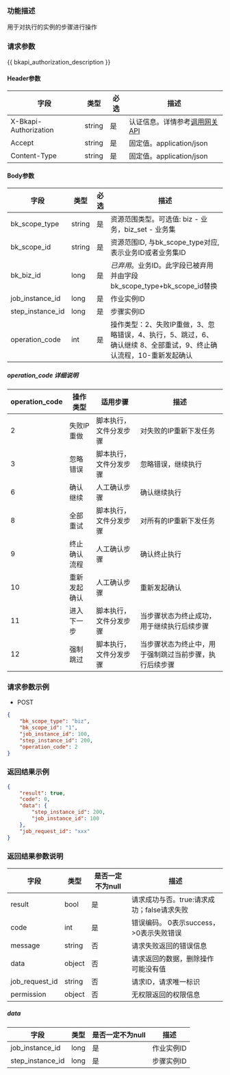 ### 功能描述

用于对执行的实例的步骤进行操作

### 请求参数

{{ bkapi_authorization_description }}

#### Header参数

| 字段                    | 类型     | 必选 | 描述                                                                                                                               |
|-----------------------|--------|----|----------------------------------------------------------------------------------------------------------------------------------|
| X-Bkapi-Authorization | string | 是  | 认证信息。详情参考[调用网关 API](https://github.com/TencentBlueKing/BKDocs/blob/master/ZH/7.0/APIGateway/apigateway/use-api/use-apigw-api.md) |
| Accept                | string | 是  | 固定值。application/json                                                                                                             |
| Content-Type          | string | 是  | 固定值。application/json                                                                                                             |

#### Body参数

| 字段               | 类型     | 必选 | 描述                                                              |
|------------------|--------|----|-----------------------------------------------------------------|
| bk_scope_type    | string | 是  | 资源范围类型。可选值: biz - 业务，biz_set - 业务集                              |
| bk_scope_id      | string | 是  | 资源范围ID, 与bk_scope_type对应, 表示业务ID或者业务集ID                         |
| bk_biz_id        | long   | 是  | *已弃用*。业务ID。此字段已被弃用并由字段bk_scope_type+bk_scope_id替换               |
| job_instance_id  | long   | 是  | 作业实例ID                                                          |
| step_instance_id | long   | 是  | 步骤实例ID                                                          |
| operation_code   | int    | 是  | 操作类型：2、失败IP重做，3、忽略错误，4、执行，5、跳过，6、确认继续 8、全部重试，9、终止确认流程，10-重新发起确认 |

##### operation_code 详细说明

| operation_code | 操作类型   | 适用步骤        | 描述                          |
|----------------|--------|-------------|-----------------------------|
| 2              | 失败IP重做 | 脚本执行，文件分发步骤 | 对失败的IP重新下发任务                |
| 3              | 忽略错误   | 脚本执行，文件分发步骤 | 忽略错误，继续执行                   |
| 6              | 确认继续   | 人工确认步骤      | 确认继续执行                      |
| 8              | 全部重试   | 脚本执行，文件分发步骤 | 对所有的IP重新下发任务                |
| 9              | 终止确认流程 | 人工确认步骤      | 确认终止执行                      |
| 10             | 重新发起确认 | 人工确认步骤      | 重新发起确认                      |
| 11             | 进入下一步  | 脚本执行，文件分发步骤 | 当步骤状态为终止成功，用于继续执行后续步骤       |
| 12             | 强制跳过   | 脚本执行，文件分发步骤 | 当步骤状态为终止中，用于强制跳过当前步骤，执行后续步骤 |

### 请求参数示例

- POST

```json
{
    "bk_scope_type": "biz",
    "bk_scope_id": "1",
    "job_instance_id": 100,
    "step_instance_id": 200,
    "operation_code": 2
}
```

### 返回结果示例

```json
{
    "result": true,
    "code": 0,
    "data": {
        "step_instance_id": 200,
        "job_instance_id": 100
    },
    "job_request_id": "xxx"
}
```

### 返回结果参数说明

| 字段             | 类型     | 是否一定不为null | 描述                         |
|----------------|--------|------------|----------------------------|
| result         | bool   | 是          | 请求成功与否。true:请求成功；false请求失败 |
| code           | int    | 是          | 错误编码。 0表示success，>0表示失败错误  |
| message        | string | 否          | 请求失败返回的错误信息                |
| data           | object | 否          | 请求返回的数据，删除操作可能没有值          |
| job_request_id | string | 否          | 请求ID，请求唯一标识                |
| permission     | object | 否          | 无权限返回的权限信息                 |

##### data

| 字段               | 类型   | 是否一定不为null | 描述     |
|------------------|------|------------|--------|
| job_instance_id  | long | 是          | 作业实例ID |
| step_instance_id | long | 是          | 步骤实例ID |

